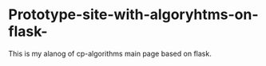 # Prototype-site-with-algoryhtms-on-flask-
This is my alanog of cp-algorithms main page based on flask.
